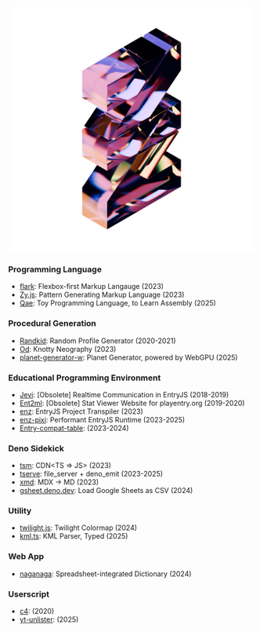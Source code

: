 <p align="center"><img width="500px" src="./identity/gnlow/logo_250427.webp"></img></p>


### Programming Language
- [flark](https://github.com/flark-lang/flark): Flexbox-first Markup Langauge (2023)
- [Zy.js](https://github.com/zyland/Zy.js): Pattern Generating Markup Language (2023)
- [Qae](https://github.com/gnlow/Qae): Toy Programming Language, to Learn Assembly (2025)
### Procedural Generation
- [Randkid](https://github.com/randkid/Randkid): Random Profile Generator (2020-2021)
- [Od](https://github.com/gnlow/Od): Knotty Neography (2023)
- [planet-generator-w](https://github.com/gnlow/planet-generator-w): Planet Generator, powered by WebGPU (2025)
### Educational Programming Environment
- [Jevi](https://github.com/gnlow/Jevi): [Obsolete] Realtime Communication in EntryJS (2018-2019)
- [Ent2ml](https://github.com/gnlow/Ent2ml): [Obsolete] Stat Viewer Website for playentry.org (2019-2020)
- [enz](https://github.com/dalkak2/enz): EntryJS Project Transpiler (2023)
- [enz-pixi](https://github.com/dalkak2/enz-pixi): Performant EntryJS Runtime (2023-2025)
- [Entry-compat-table](https://github.com/gnlow/Entry-compat-table): (2023-2024)
### Deno Sidekick
- [tsm](https://github.com/gnlow/tsm): CDN<TS => JS> (2023)
- [tserve](https://github.com/gnlow/tserve): file_server + deno_emit (2023-2025)
- [xmd](https://github.com/gnlow/xmd): MDX -> MD (2023)
- [gsheet.deno.dev](https://github.com/gnlow/gsheet.deno.dev): Load Google Sheets as CSV (2024)
### Utility
- [twilight.js](https://github.com/gnlow/twilight.js): Twilight Colormap (2024)
- [kml.ts](https://github.com/gnlow/kml.ts): KML Parser, Typed (2025)
### Web App
- [naganaga](https://github.com/gnlow/naganaga): Spreadsheet-integrated Dictionary (2024)
### Userscript
- [c4](https://github.com/gnlow/c4): (2020)
- [yt-unlister](https://github.com/gnlow/yt-unlister): (2025)